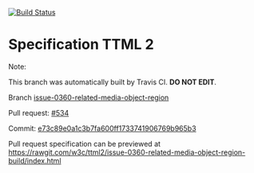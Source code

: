 [![Build Status](https://travis-ci.org/w3c/ttml2.svg?branch=issue-0360-related-media-object-region)](https://travis-ci.org/w3c/ttml2)


# Specification TTML 2


Note:


This branch was automatically built by Travis CI. <b>DO NOT EDIT</b>.


 Branch [issue-0360-related-media-object-region](https://github.com/w3c/ttml2/tree/issue-0360-related-media-object-region)


 Pull request: [#534](https://github.com/w3c/ttml2/pull/534)


 Commit: [e73c89e0a1c3b7fa600ff1733741906769b965b3](https://github.com/w3c/ttml2/commit/e73c89e0a1c3b7fa600ff1733741906769b965b3)

Pull request specification can be previewed at https://rawgit.com/w3c/ttml2/issue-0360-related-media-object-region-build/index.html



